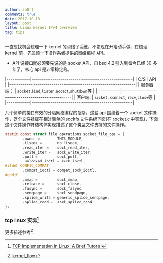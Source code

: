 ```yaml
---
author: sn0rt
comments: true
date: 2017-10-10
layout: post
title: Linux kernel IPv4 overview
tag: tips
---
```


一直想找机会梳理一下 kernel 的网络子系统，不如现在开始动手做，在梳理 kernel 前，先回顾一下操作系统提供的网络编程 API。

* API
说接口就必须要先说的是 socket API，自 bsd 4.2 引入到如今已经 30 多年了，核心 api 是非常稳定的。
>
|------------|----------------------------------------------------|
| C/S        | API                                                |
|------------|----------------------------------------------------|
| 服务器端： | `socket`,`bind`,`listen`,`accept`,`shutdown`等       |
|------------|----------------------------------------------------|
| 客户端:    | `socket`, `connect`, `recv`,`close`等               |
|------------|----------------------------------------------------|

几个简单的接口有效的分隔网络编程的复杂，这些 api 围绕着一个 socket 文件操作，这个文件挂载在相对简单的 sockfs 文件系统下面(在 socket.c 中实现)，下面这个文件操作符结构体实现描述了这个类型文件支持的文件操作。

```c
static const struct file_operations socket_file_ops = {
        .owner =        THIS_MODULE,
        .llseek =       no_llseek,
        .read_iter =    sock_read_iter,
        .write_iter =   sock_write_iter,
        .poll =         sock_poll,
        .unlocked_ioctl = sock_ioctl,
#ifdef CONFIG_COMPAT
        .compat_ioctl = compat_sock_ioctl,
#endif
        .mmap =         sock_mmap,
        .release =      sock_close,
        .fasync =       sock_fasync,
        .sendpage =     sock_sendpage,
        .splice_write = generic_splice_sendpage,
        .splice_read =  sock_splice_read,
};
```

### tcp linux 实现[^TCP_Implementation]



更多描述参考[^wiki].

[^wiki]: [kernel_flow](https://wiki.linuxfoundation.org/networking/kernel_flow)
[^TCP_Implementation]: [TCP Implementation in Linux: A Brief Tutorial](../media/paper/TCPlinux.pdf)
